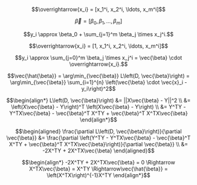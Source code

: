 $$\overrightarrow{x_i} = [x_1^i, x_2^i, \ldots, x_m^i]$$  

$$\vec{\beta} = [\beta_0, \beta_1, \ldots, \beta_m]$$

$$y_i \approx \beta_0 + \sum_{j=1}^m \beta_j \times x_j^i.$$

$$\overrightarrow{x_i} = [1, x_1^i, x_2^i, \ldots, x_m^i]$$

$$y_i \approx \sum_{j=0}^m \beta_j \times x_j^i = \vec{\beta} \cdot \overrightarrow{x_i}.$$

$$\vec{\hat{\beta}} = \arg\min_{\vec{\beta}} L\left(D, \vec{\beta}\right) = \arg\min_{\vec{\beta}} \sum_{i=1}^{n} \left(\vec{\beta} \cdot \vec{x}_i - y_i\right)^2$$

$$\begin{align*}
L\left(D, \vec{\beta}\right) &= ||X\vec{\beta} - Y||^2 \\
&= \left(X\vec{\beta} - Y\right)^T \left(X\vec{\beta} - Y\right) \\
&= Y^TY - Y^TX\vec{\beta} - \vec{\beta}^T X^TY + \vec{\beta}^T X^TX\vec{\beta}
\end{align*}$$

$$\begin{aligned}
\frac{\partial L\left(D, \vec{\beta}\right)}{\partial \vec{\beta}} 
&= \frac{\partial \left(Y^TY - Y^TX\vec{\beta} - \vec{\beta}^T X^TY + \vec{\beta}^T X^TX\vec{\beta}\right)}{\partial \vec{\beta}} \\
&= -2X^TY + 2X^TX\vec{\beta}
\end{aligned}$$

$$\begin{align*}
-2X^TY + 2X^TX\vec{\beta} = 0 
\Rightarrow X^TX\vec{\beta} = X^TY 
\Rightarrow\vec{\hat{\beta}} = \left(X^TX\right)^{-1}X^TY
\end{align*}$$


